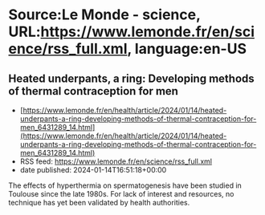 # Source:Le Monde - science, URL:https://www.lemonde.fr/en/science/rss_full.xml, language:en-US

## Heated underpants, a ring: Developing methods of thermal contraception for men
 - [https://www.lemonde.fr/en/health/article/2024/01/14/heated-underpants-a-ring-developing-methods-of-thermal-contraception-for-men_6431289_14.html](https://www.lemonde.fr/en/health/article/2024/01/14/heated-underpants-a-ring-developing-methods-of-thermal-contraception-for-men_6431289_14.html)
 - RSS feed: https://www.lemonde.fr/en/science/rss_full.xml
 - date published: 2024-01-14T16:51:18+00:00

The effects of hyperthermia on spermatogenesis have been studied in Toulouse since the late 1980s. For lack of interest and resources, no technique has yet been validated by health authorities.

